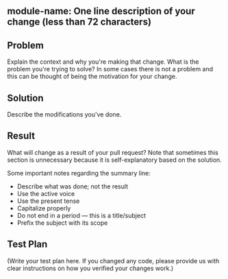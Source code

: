 <!--
Thank you for sending the PR! We appreciate you spending the time to work on
these changes.

Help us understand your motivation by explaining why you decided to make this change.

Happy contributing!

- Comments should be formatted to a width no greater than 80 columns.

- Files should be exempt of trailing spaces.

- We adhere to a specific format for commit messages. Please write your commit
messages along these guidelines. Please keep the line width no greater than 80
columns (You can use `fmt -n -p -w 80` to accomplish this).


-->

## module-name: One line description of your change (less than 72 characters)

## Problem

Explain the context and why you're making that change. What is the problem
you're trying to solve? In some cases there is not a problem and this can be
thought of being the motivation for your change.

## Solution

Describe the modifications you've done.

## Result

What will change as a result of your pull request? Note that sometimes this
section is unnecessary because it is self-explanatory based on the solution.

Some important notes regarding the summary line:

* Describe what was done; not the result 
* Use the active voice 
* Use the present tense 
* Capitalize properly 
* Do not end in a period — this is a title/subject 
* Prefix the subject with its scope

## Test Plan

(Write your test plan here. If you changed any code, please provide us with
clear instructions on how you verified your changes work.)
